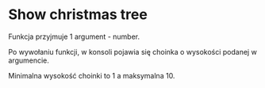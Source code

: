 # Show christmas tree

Funkcja przyjmuje 1 argument - number.

Po wywołaniu funkcji, w konsoli  pojawia się choinka o wysokości podanej w argumencie.

Minimalna wysokość choinki to 1 a maksymalna 10.
